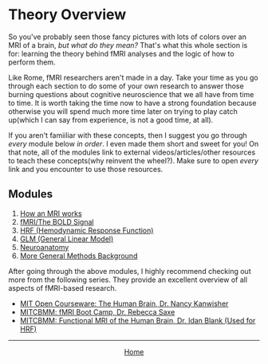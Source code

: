 # Theory Overview
So you've probably seen those fancy pictures with lots of colors over an MRI of a brain, *but what do they mean?* That's what this whole section is for: learning the theory behind fMRI analyses and the logic of how to perform them. 

Like Rome, fMRI researchers aren't made in a day. Take your time as you go through each section to do some of your own research to answer those burning questions about cognitive neuroscience that we all have from time to time. 
It is worth taking the time now to have a strong foundation because otherwise you will spend much more time later on trying to play catch up(which I can say from experience, is not a good time, at all). 

If you aren't famiiliar with these concepts, then I suggest you go through *every* module below *in order*. I even made them short and sweet for you! On that note, all of the modules link to external videos/articles/other resources to teach these 
concepts(why reinvent the wheel?). Make sure to open *every* link and you encounter to use those resources. 

## Modules

  1. [How an MRI works](what_is_an_mri.md)
  2. [fMRI/The BOLD Signal](fmri_bold_signal.md)
  3. [HRF (Hemodynamic Response Function)](hrf.md)
  4. [GLM (General Linear Model)](glm.md)
  5. [Neuroanatomy](neuroanatomy.md)
  6. [More General Methods Background](methods.md)


After going through the above modules, I highly recommend checking out more from the following series. They provide an excellent overview of all aspects of fMRI-based research. 

  - [MIT Open Courseware: The Human Brain, Dr. Nancy Kanwisher](https://www.youtube.com/playlist?list=PLUl4u3cNGP60IKRN_pFptIBxeiMc0MCJP)
  - [MITCBMM: fMRI Boot Camp, Dr. Rebecca Saxe](https://www.youtube.com/playlist?list=PLyGKBDfnk-iDVpUGSR_GlDmQrZOS0Lk6k)
  - [MITCBMM: Functional MRI of the Human Brain, Dr. Idan Blank (Used for HRF)](https://www.youtube.com/playlist?list=PLyGKBDfnk-iA2c90e62zJTwIrCh7T1Y_I)

---
<div style="text-align: center; margin-top: 10px;">
  <a href="home.md">Home</a>
</div>

